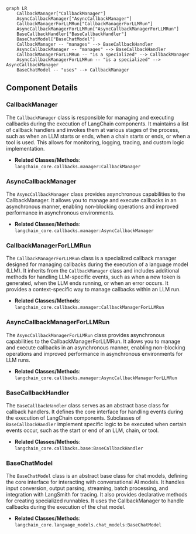 ```mermaid
graph LR
    CallbackManager["CallbackManager"]
    AsyncCallbackManager["AsyncCallbackManager"]
    CallbackManagerForLLMRun["CallbackManagerForLLMRun"]
    AsyncCallbackManagerForLLMRun["AsyncCallbackManagerForLLMRun"]
    BaseCallbackHandler["BaseCallbackHandler"]
    BaseChatModel["BaseChatModel"]
    CallbackManager -- "manages" --> BaseCallbackHandler
    AsyncCallbackManager -- "manages" --> BaseCallbackHandler
    CallbackManagerForLLMRun -- "is a specialized" --> CallbackManager
    AsyncCallbackManagerForLLMRun -- "is a specialized" --> AsyncCallbackManager
    BaseChatModel -- "uses" --> CallbackManager
```

## Component Details

### CallbackManager
The `CallbackManager` class is responsible for managing and executing callbacks during the execution of LangChain components. It maintains a list of callback handlers and invokes them at various stages of the process, such as when an LLM starts or ends, when a chain starts or ends, or when a tool is used. This allows for monitoring, logging, tracing, and custom logic implementation.
- **Related Classes/Methods**: `langchain_core.callbacks.manager:CallbackManager`

### AsyncCallbackManager
The `AsyncCallbackManager` class provides asynchronous capabilities to the CallbackManager. It allows you to manage and execute callbacks in an asynchronous manner, enabling non-blocking operations and improved performance in asynchronous environments.
- **Related Classes/Methods**: `langchain_core.callbacks.manager:AsyncCallbackManager`

### CallbackManagerForLLMRun
The `CallbackManagerForLLMRun` class is a specialized callback manager designed for managing callbacks during the execution of a language model (LLM). It inherits from the `CallbackManager` class and includes additional methods for handling LLM-specific events, such as when a new token is generated, when the LLM ends running, or when an error occurs. It provides a context-specific way to manage callbacks within an LLM run.
- **Related Classes/Methods**: `langchain_core.callbacks.manager:CallbackManagerForLLMRun`

### AsyncCallbackManagerForLLMRun
The `AsyncCallbackManagerForLLMRun` class provides asynchronous capabilities to the CallbackManagerForLLMRun. It allows you to manage and execute callbacks in an asynchronous manner, enabling non-blocking operations and improved performance in asynchronous environments for LLM runs.
- **Related Classes/Methods**: `langchain_core.callbacks.manager:AsyncCallbackManagerForLLMRun`

### BaseCallbackHandler
The `BaseCallbackHandler` class serves as an abstract base class for callback handlers. It defines the core interface for handling events during the execution of LangChain components. Subclasses of `BaseCallbackHandler` implement specific logic to be executed when certain events occur, such as the start or end of an LLM, chain, or tool.
- **Related Classes/Methods**: `langchain_core.callbacks.base:BaseCallbackHandler`

### BaseChatModel
The `BaseChatModel` class is an abstract base class for chat models, defining the core interface for interacting with conversational AI models. It handles input conversion, output parsing, streaming, batch processing, and integration with LangSmith for tracing. It also provides declarative methods for creating specialized runnables. It uses the CallbackManager to handle callbacks during the execution of the chat model.
- **Related Classes/Methods**: `langchain_core.language_models.chat_models:BaseChatModel`
